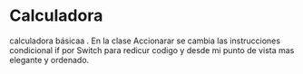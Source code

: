# Calculadora
calculadora básicaa .
En la clase  Accionarar  se cambia las instrucciones condicional if por Switch para redicur codigo y desde mi punto de vista mas elegante y ordenado.
